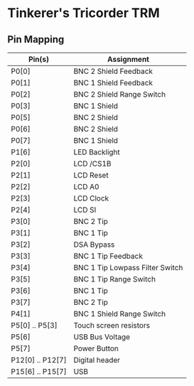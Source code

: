 # Tinkerer's Tricorder TRM

## Pin Mapping
<table>
<thead>
  <tr><th>Pin(s)</th><th>Assignment</th></tr>
</thead>
<tr><td>P0[0]</td><td>BNC 2 Shield Feedback</td></tr>
<tr><td>P0[1]</td><td>BNC 1 Shield Feedback</td></tr>
<tr><td>P0[2]</td><td>BNC 2 Shield Range Switch</td></tr>
<tr><td>P0[3]</td><td>BNC 1 Shield</td></tr>
<tr><td>P0[5]</td><td>BNC 2 Shield</td></tr>
<tr><td>P0[6]</td><td>BNC 2 Shield</td></tr>
<tr><td>P0[7]</td><td>BNC 1 Shield</td></tr>
<tr><td>P1[6]</td><td>LED Backlight</td></tr>
<tr><td>P2[0]</td><td>LCD /CS1B</td></tr>
<tr><td>P2[1]</td><td>LCD Reset</td></tr>
<tr><td>P2[2]</td><td>LCD A0</td></tr>
<tr><td>P2[3]</td><td>LCD Clock</td></tr>
<tr><td>P2[4]</td><td>LCD SI</td></tr>
<tr><td>P3[0]</td><td>BNC 2 Tip</td></tr>
<tr><td>P3[1]</td><td>BNC 1 Tip</td></tr>
<tr><td>P3[2]</td><td>DSA Bypass</td></tr>
<tr><td>P3[3]</td><td>BNC 1 Tip Feedback</td></tr>
<tr><td>P3[4]</td><td>BNC 1 Tip Lowpass Filter Switch</td></tr>
<tr><td>P3[5]</td><td>BNC 1 Tip Range Switch</td></tr>
<tr><td>P3[6]</td><td>BNC 1 Tip</td></tr>
<tr><td>P3[7]</td><td>BNC 2 Tip</td></tr>
<tr><td>P4[1]</td><td>BNC 1 Shield Range Switch</td></tr>
<tr><td>P5[0] .. P5[3]</td><td>Touch screen resistors</td></tr>
<tr><td>P5[6]</td><td>USB Bus Voltage</td></tr>
<tr><td>P5[7]</td><td>Power Button</td></tr>
<tr><td>P12[0] .. P12[7]</td><td>Digital header</td></tr>
<tr><td>P15[6] .. P15[7]</td><td>USB</td></tr>
</table>
